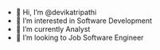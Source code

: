 - 👋 Hi, I’m @devikatripathi
- 👀 I’m interested in Software Development
- 🌱 I’m currently Analyst
- 💞️ I’m looking to Job Software Engineer

<!---
Data-driven Associate Analyst at GlobalLogic India, passionate about leveraging technology to solve problems. Achieved >99% accuracy in data analysis using AI and excels in collaboration. Skilled in various programming languages, libraries, and tools.

Self-motivated, innovative, and thrive in both team and individual settings. Work effectively under pressure to meet deadlines and objectives.


--->
